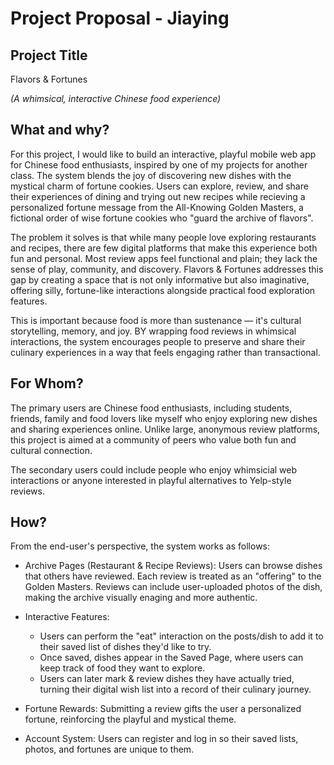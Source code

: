 # Project Proposal - Jiaying

## Project Title
Flavors & Fortunes

*(A whimsical, interactive Chinese food experience)*
## What and why?
For this project, I would like to build an interactive, playful mobile web app for Chinese food enthusiasts, inspired by one of my projects for another class. The system blends the joy of discovering new dishes with the mystical charm of fortune cookies. Users can explore, review, and share their experiences of dining and trying out new recipes while recieving a personalized fortune message from the All-Knowing Golden Masters, a fictional order of wise fortune cookies who "guard the archive of flavors".

The problem it solves is that while many people love exploring restaurants and recipes, there are few digital platforms that make this experience both fun and personal. Most review apps feel functional and plain; they lack the sense of play, community, and discovery. Flavors & Fortunes addresses this gap by creating a space that is not only informative but also imaginative, offering silly, fortune-like interactions alongside practical food exploration features. 

This is important because food is more than sustenance — it's cultural storytelling, memory, and joy. BY wrapping food reviews in whimsical interactions, the system encourages people to preserve and share their culinary experiences in a way that feels engaging rather than transactional.
## For Whom?
The primary users are Chinese food enthusiasts, including students, friends, family and food lovers like myself who enjoy exploring new dishes and sharing experiences online. Unlike large, anonymous review platforms, this project is aimed at a community of peers who value both fun and cultural connection. 

The secondary users could include people who enjoy whimsicial web interactions or anyone interested in playful alternatives to Yelp-style reviews. 
## How?
From the end-user's perspective, the system works as follows:
- Archive Pages (Restaurant & Recipe Reviews): Users can browse dishes that others have reviewed. Each review is treated as an "offering" to the Golden Masters. Reviews can include user-uploaded photos of the dish, making the archive visually enaging and more authentic. 
- Interactive Features:

    - Users can perform the "eat" interaction on the posts/dish to add it to their saved list of dishes they'd like to try.
    - Once saved, dishes appear in the Saved Page, where users can keep track of food they want to explore.
    - Users can later mark & review dishes they have actually tried, turning their digital wish list into a record of their culinary journey. 
-  Fortune Rewards: Submitting a review gifts the user a personalized fortune, reinforcing the playful and mystical theme. 
- Account System: Users can register and log in so their saved lists, photos, and fortunes are unique to them. 
